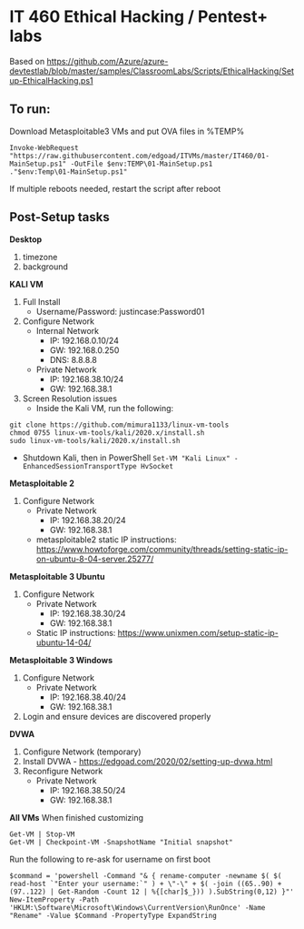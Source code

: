 # IT 460 Ethical Hacking / Pentest+ labs
Based on https://github.com/Azure/azure-devtestlab/blob/master/samples/ClassroomLabs/Scripts/EthicalHacking/Setup-EthicalHacking.ps1

## To run:
Download Metasploitable3 VMs and put OVA files in %TEMP%

```
Invoke-WebRequest "https://raw.githubusercontent.com/edgoad/ITVMs/master/IT460/01-MainSetup.ps1" -OutFile $env:TEMP\01-MainSetup.ps1
."$env:Temp\01-MainSetup.ps1"
```

If multiple reboots needed, restart the script after reboot


## Post-Setup tasks
**Desktop**
1. timezone
2. background

**KALI VM**
1. Full Install
   - Username/Password: justincase:Password01
2. Configure Network
   - Internal Network
     - IP: 192.168.0.10/24
     - GW: 192.168.0.250
     - DNS: 8.8.8.8
   - Private Network
     - IP: 192.168.38.10/24
     - GW: 192.168.38.1
3. Screen Resolution issues
   - Inside the Kali VM, run the following:
```
git clone https://github.com/mimura1133/linux-vm-tools
chmod 0755 linux-vm-tools/kali/2020.x/install.sh
sudo linux-vm-tools/kali/2020.x/install.sh
```
   - Shutdown Kali, then in PowerShell
```Set-VM "Kali Linux" -EnhancedSessionTransportType HvSocket```

**Metasploitable 2**
1. Configure Network
   - Private Network
     - IP: 192.168.38.20/24
     - GW: 192.168.38.1
   - metasploitable2 static IP instructions: https://www.howtoforge.com/community/threads/setting-static-ip-on-ubuntu-8-04-server.25277/

**Metasploitable 3 Ubuntu**
1. Configure Network
   - Private Network
     - IP: 192.168.38.30/24
     - GW: 192.168.38.1
   - Static IP instructions: https://www.unixmen.com/setup-static-ip-ubuntu-14-04/ 

**Metasploitable 3 Windows**
1. Configure Network
   - Private Network
     - IP: 192.168.38.40/24
     - GW: 192.168.38.1
2. Login and ensure devices are discovered properly

**DVWA**
1. Configure Network (temporary)
2. Install DVWA - https://edgoad.com/2020/02/setting-up-dvwa.html
3. Reconfigure Network
   - Private Network
     - IP: 192.168.38.50/24
     - GW: 192.168.38.1

**All VMs**
When finished customizing
```
Get-VM | Stop-VM
Get-VM | Checkpoint-VM -SnapshotName "Initial snapshot"
```
Run the following to re-ask for username on first boot
```
$command = 'powershell -Command "& { rename-computer -newname $( $( read-host `"Enter your username:`" ) + \"-\" + $( -join ((65..90) + (97..122) | Get-Random -Count 12 | %{[char]$_})) ).SubString(0,12) }"'
New-ItemProperty -Path 'HKLM:\Software\Microsoft\Windows\CurrentVersion\RunOnce' -Name "Rename" -Value $Command -PropertyType ExpandString
```